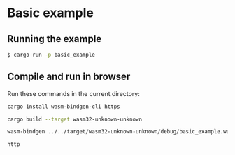 # Basic example

## Running the example

```bash
$ cargo run -p basic_example
```

## Compile and run in browser

Run these commands in the current directory:

```bash
cargo install wasm-bindgen-cli https

cargo build --target wasm32-unknown-unknown

wasm-bindgen ../../target/wasm32-unknown-unknown/debug/basic_example.wasm --out-dir . --target web --no-typescript

http
```